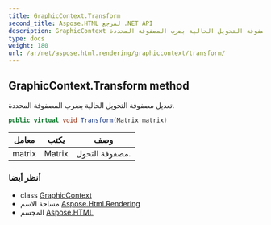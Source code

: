 ```yaml
---
title: GraphicContext.Transform
second_title: Aspose.HTML لمرجع .NET API
description: GraphicContext طريقة. تعديل مصفوفة التحويل الحالية بضرب المصفوفة المحددة.
type: docs
weight: 180
url: /ar/net/aspose.html.rendering/graphiccontext/transform/
---
```

## GraphicContext.Transform method

تعديل مصفوفة التحويل الحالية بضرب المصفوفة المحددة.

```csharp
public virtual void Transform(Matrix matrix)
```

| معامل | يكتب | وصف |
| --- | --- | --- |
| matrix | Matrix | مصفوفة التحول. |

### أنظر أيضا

* class [GraphicContext](../)
* مساحة الاسم [Aspose.Html.Rendering](../../graphiccontext/)
* المجسم [Aspose.HTML](../../../)


